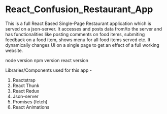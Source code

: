 # React_Confusion_Restaurant_App

This is a full React Based Single-Page Restaurant application which is served on a json-server. It accesses and posts data from/to the server and has functionalities like posting comments on food items, submiting feedback on a food item, shows menu for all food items served etc. It dynamically changes UI on a single page to get an effect of a full working website.    

node version npm version react version

Libraries/Components used for this app - 
1. Reactstrap
2. React Thunk
3. React Redux
4. Json-server
5. Promises (fetch)
6. React Animations

